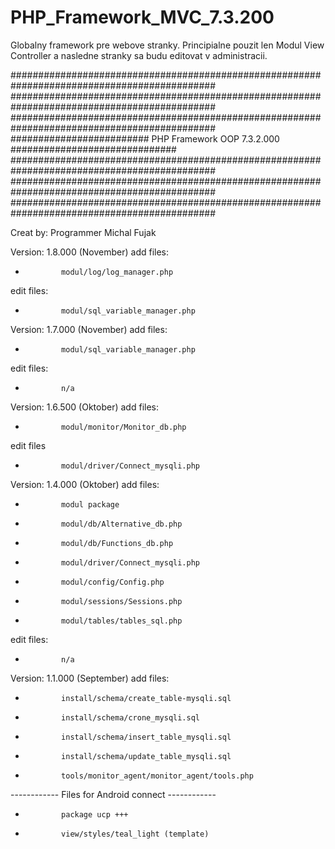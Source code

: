 # PHP_Framework_MVC_7.3.200
Globalny framework pre webove stranky. Principialne pouzit len Modul View Controller a nasledne stranky sa budu editovat v administracii.

#############################################################################################
#############################################################################################
#############################################################################################
#########################      PHP Framework OOP 7.3.2.000     ##############################
#############################################################################################
#############################################################################################
#############################################################################################

Creat by: Programmer Michal Fujak



Version: 1.8.000 (November)
add files:
+             modul/log/log_manager.php
edit files:
-             modul/sql_variable_manager.php

Version: 1.7.000 (November)
add files:
+             modul/sql_variable_manager.php
edit files:
-             n/a

Version: 1.6.500 (Oktober)
add files:
+             modul/monitor/Monitor_db.php
edit files
-             modul/driver/Connect_mysqli.php

Version: 1.4.000 (Oktober)
add files:
+             modul package
+             modul/db/Alternative_db.php
+             modul/db/Functions_db.php
+             modul/driver/Connect_mysqli.php
+             modul/config/Config.php
+             modul/sessions/Sessions.php
+             modul/tables/tables_sql.php
edit files:
-             n/a

Version: 1.1.000 (September)
add files:
+             install/schema/create_table-mysqli.sql
+             install/schema/crone_mysqli.sql
+             install/schema/insert_table_mysqli.sql
+             install/schema/update_table_mysqli.sql
+             tools/monitor_agent/monitor_agent/tools.php
------------  Files for Android connect   ------------
+             package ucp +++
+             view/styles/teal_light (template)



